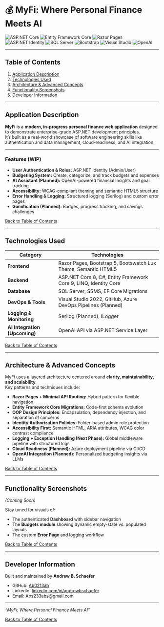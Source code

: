 # 💰 MyFi: Where Personal Finance Meets AI

![ASP.NET Core](https://img.shields.io/badge/ASP.NET%20Core-512BD4?style=for-the-badge&logo=dotnet&logoColor=white)
![Entity Framework Core](https://img.shields.io/badge/Entity%20Framework%20Core-5C2D91?style=for-the-badge&logo=dotnet&logoColor=white)
![Razor Pages](https://img.shields.io/badge/Razor%20Pages-5C2D91?style=for-the-badge&logo=code&logoColor=white)
![ASP.NET Identity](https://img.shields.io/badge/ASP.NET%20Identity-512BD4?style=for-the-badge&logo=lock&logoColor=white)
![SQL Server](https://img.shields.io/badge/SQL%20Server-CC2927?style=for-the-badge&logo=microsoftsqlserver&logoColor=white)
![Bootstrap](https://img.shields.io/badge/Bootstrap-7952B3?style=for-the-badge&logo=bootstrap&logoColor=white)
![Visual Studio](https://img.shields.io/badge/Visual%20Studio-5C2D91?style=for-the-badge&logo=visualstudio&logoColor=white)
![OpenAI](https://img.shields.io/badge/OpenAI-412991?style=for-the-badge&logo=openai&logoColor=white)


---

## Table of Contents
1. [Application Description](#application-description)
2. [Technologies Used](#technologies-used)
3. [Architecture & Advanced Concepts](#architecture--advanced-concepts)
4. [Functionality Screenshots](#functionality-screenshots)
5. [Developer Information](#developer-information)

---

## Application Description

**MyFi** is a **modern, in-progress personal finance web application** designed to demonstrate enterprise-grade ASP.NET development principles.  
It’s built as a real-world showcase of software engineering skills like authentication and data management, cloud-readiness, and AI integration.  

---

### Features (WIP)
- **User Authentication & Roles:** ASP.NET Identity (Admin/User)
- **Budgeting System:** Create, categorize, and track budgets and expenses
- **AI Assistant (Planned):** OpenAI-powered financial insights and goal tracking
- **Accessibility:** WCAG-compliant theming and semantic HTML5 structure
- **Error Handling & Logging:** Structured logging (Serilog) and custom error pages
- **Gamification (Planned):** Badges, progress tracking, and savings challenges

[Back to Table of Contents](#table-of-contents)

---

## Technologies Used

| Category | Technologies |
|-----------|---------------|
| **Frontend** | Razor Pages, Bootstrap 5, Bootswatch Lux Theme, Semantic HTML5 |
| **Backend** | ASP.NET Core 8, C#, Entity Framework Core 9, LINQ, Identity Core |
| **Database** | SQL Server, SSMS, EF Core Migrations |
| **DevOps & Tools** | Visual Studio 2022, GitHub, Azure DevOps Pipelines (Planned) |
| **Logging & Monitoring** | Serilog (Planned), ILogger<T> |
| **AI Integration (Upcoming)** | OpenAI API via ASP.NET Service Layer |

[Back to Table of Contents](#table-of-contents)

---

## Architecture & Advanced Concepts

MyFi uses a layered architecture centered around **clarity, maintainability, and scalability**.  
Key patterns and techniques include:

- **Razor Pages + Minimal API Routing:** Hybrid pattern for flexible navigation  
- **Entity Framework Core Migrations:** Code-first schema evolution  
- **OOP Design Principles:** Encapsulation, dependency injection, and separation of concerns  
- **Identity Authorization Policies:** Folder-based admin role protection  
- **Accessibility First:** Semantic HTML, ARIA attributes, WCAG color contrast compliance  
- **Logging + Exception Handling (Next Phase):** Global middleware pipeline with structured logs  
- **Cloud Readiness (Planned):** Azure deployment pipeline via CI/CD  
- **OpenAI Integration (Planned):** Personalized budgeting insights via LLMs  

[Back to Table of Contents](#table-of-contents)

---

## Functionality Screenshots
*(Coming Soon)*  

Stay tuned for visuals of:
- The authenticated **Dashboard** with sidebar navigation  
- The **Budgets module** showing dynamic empty-state vs. populated layouts  
- The custom **Error Page** and logging workflow

[Back to Table of Contents](#table-of-contents)

---

## Developer Information

Built and maintained by **Andrew B. Schaefer**  
- GitHub: [Ab0213ab](https://github.com/Ab0213ab)  
- LinkedIn: [linkedin.com/in/andrewbschaefer](https://www.linkedin.com/in/andrewbschaefer/)  
- Email: [Abs233abs@gmail.com](mailto:Abs233abs@gmail.com)

---

*“MyFi: Where Personal Finance Meets AI”*

[Back to Table of Contents](#table-of-contents)

